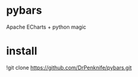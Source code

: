 # pybars
Apache ECharts + python magic


# install
!git clone https://github.com/DrPenknife/pybars.git

 